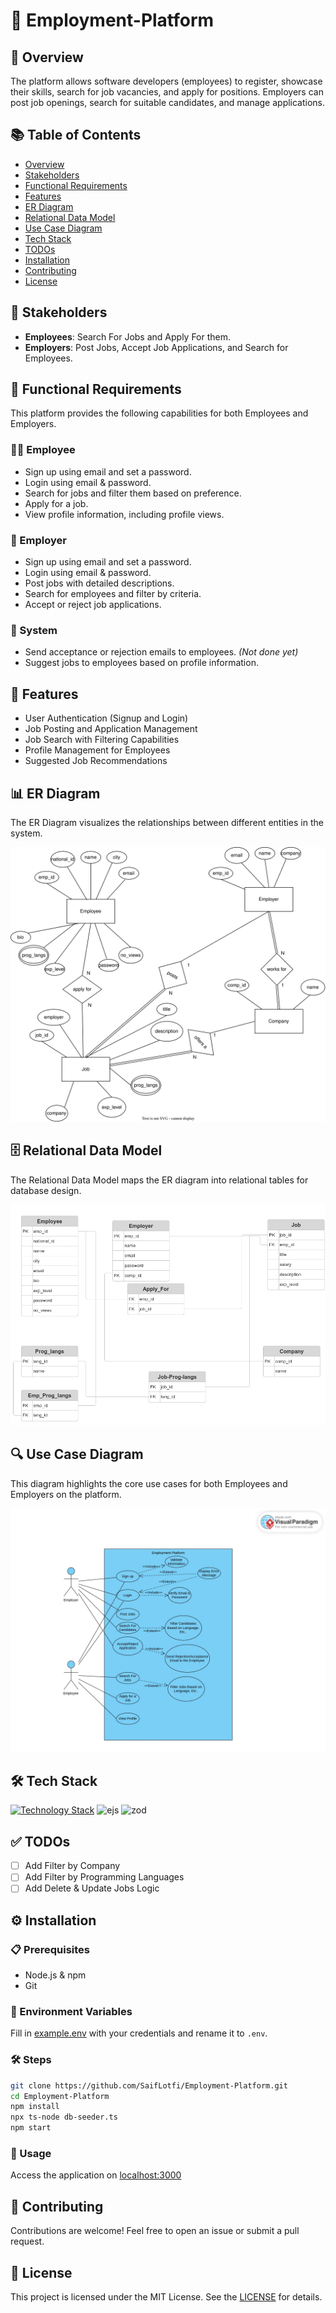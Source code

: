 # 🚀 Employment-Platform

## 📝 Overview
The platform allows software developers (employees) to register, showcase their skills, search for job vacancies, and apply for positions. Employers can post job openings, search for suitable candidates, and manage applications.

## 📚 Table of Contents
- [Overview](#-overview)
- [Stakeholders](#-stakeholders)
- [Functional Requirements](#-functional-requirements)
- [Features](#-features)
- [ER Diagram](#-er-diagram)
- [Relational Data Model](#-relational-data-model)
- [Use Case Diagram](#-use-case-diagram)
- [Tech Stack](#-tech-stack)
- [TODOs](#-todos)
- [Installation](#-installation)
- [Contributing](#-contributing)
- [License](#-license)

## 👥 Stakeholders
- **Employees**: Search For Jobs and Apply For them.
- **Employers**: Post Jobs, Accept Job Applications, and Search for Employees.

## 📌 Functional Requirements
This platform provides the following capabilities for both Employees and Employers.

### 👨‍💻 Employee
- Sign up using email and set a password.
- Login using email & password.
- Search for jobs and filter them based on preference.
- Apply for a job.
- View profile information, including profile views.

### 🏢 Employer
- Sign up using email and set a password.
- Login using email & password.
- Post jobs with detailed descriptions.
- Search for employees and filter by criteria.
- Accept or reject job applications.

### 🔄 System
- Send acceptance or rejection emails to employees. *(Not done yet)*
- Suggest jobs to employees based on profile information.

## 🌟 Features
- User Authentication (Signup and Login)
- Job Posting and Application Management
- Job Search with Filtering Capabilities
- Profile Management for Employees
- Suggested Job Recommendations

## 📊 ER Diagram
The ER Diagram visualizes the relationships between different entities in the system.

![ER Diagram](./docs/ER-Diagram.svg)

## 🗄️ Relational Data Model
The Relational Data Model maps the ER diagram into relational tables for database design.

![Relational Data Model](./docs/Relational-Data-Model.png)

## 🔍 Use Case Diagram
This diagram highlights the core use cases for both Employees and Employers on the platform.

![Use Case Diagram](./docs/use-cases-diagram.jpg)

## 🛠️ Tech Stack
[![Technology Stack](https://skillicons.dev/icons?i=nodejs,express,ts,npm,postgres,prisma)](https://skillicons.dev)
![ejs](https://ejs.co/favicon.svg)
![zod](https://zod.dev/static/favicon.ico)

## ✅ TODOs
- [ ] Add Filter by Company
- [ ] Add Filter by Programming Languages
- [ ] Add Delete & Update Jobs Logic

## ⚙️ Installation

### 📋 Prerequisites
- Node.js & npm
- Git

### 🔐 Environment Variables
Fill in [example.env](https://github.com/SaifLotfi/Employment-Platform/blob/main/example.env) with your credentials and rename it to `.env`.

### 🛠️ Steps
```bash
git clone https://github.com/SaifLotfi/Employment-Platform.git
cd Employment-Platform
npm install
npx ts-node db-seeder.ts
npm start
```

### 🔗 Usage
Access the application on [localhost:3000](http://localhost:3000)

## 🤝 Contributing
Contributions are welcome! Feel free to open an issue or submit a pull request.

## 📄 License
This project is licensed under the MIT License. See the [LICENSE](./LICENSE) for details.
